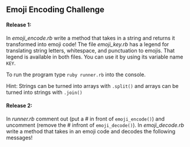 ## Emoji Encoding Challenge

#### Release 1:

In _emoji_encode.rb_ write a method that takes in a string and returns it transformed into emoji code! The file _emoji_key.rb_ has a legend for translating string letters, whitespace, and punctuation to emojis. That legend is available in both files. You can use it by using its variable name `KEY`.

To run the program type `ruby runner.rb` into the console.

Hint: Strings can be turned into arrays with `.split()` and arrays can be turned into strings with `.join()`


#### Release 2:

In _runner.rb_ comment out (put a # in front of `emoji_encode()`) and uncomment (remove the # infront of `emoji_decode()`). In _emoji_decode.rb_ write a method that takes in an emoji code and decodes the following  messages!
